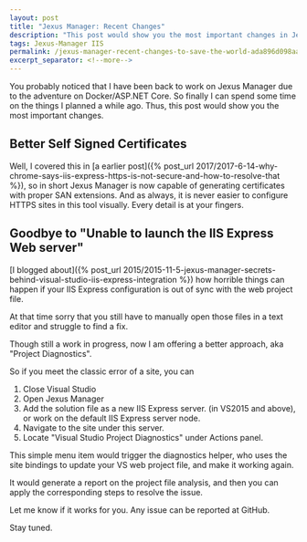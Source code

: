 ```yaml
---
layout: post
title: "Jexus Manager: Recent Changes"
description: "This post would show you the most important changes in Jexus Manager."
tags: Jexus-Manager IIS
permalink: /jexus-manager-recent-changes-to-save-the-world-ada896d098aa
excerpt_separator: <!--more-->
---
```


You probably noticed that I have been back to work on Jexus Manager due to the adventure on Docker/ASP.NET Core. So finally I can spend some time on the things I planned a while ago. Thus, this post would show you the most important changes.

<!--more-->

## Better Self Signed Certificates

Well, I covered this in [a earlier post]({% post_url 2017/2017-6-14-why-chrome-says-iis-express-https-is-not-secure-and-how-to-resolve-that %}), so in short Jexus Manager is now capable of generating certificates with proper SAN extensions. And as always, it is never easier to configure HTTPS sites in this tool visually. Every detail is at your fingers.

## Goodbye to "Unable to launch the IIS Express Web server"

[I blogged about]({% post_url 2015/2015-11-5-jexus-manager-secrets-behind-visual-studio-iis-express-integration %}) how horrible things can happen if your IIS Express configuration is out of sync with the web project file.

At that time sorry that you still have to manually open those files in a text editor and struggle to find a fix.

Though still a work in progress, now I am offering a better approach, aka "Project Diagnostics".

So if you meet the classic error of a site, you can

1. Close Visual Studio
1. Open Jexus Manager
1. Add the solution file as a new IIS Express server. (in VS2015 and above), or work on the default IIS Express server node.
1. Navigate to the site under this server.
1. Locate "Visual Studio Project Diagnostics" under Actions panel.

This simple menu item would trigger the diagnostics helper, who uses the site bindings to update your VS web project file, and make it working again.

It would generate a report on the project file analysis, and then you can apply the corresponding steps to resolve the issue.

Let me know if it works for you. Any issue can be reported at GitHub.

Stay tuned.
